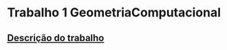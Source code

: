 # Trabalho 1 GeometriaComputacional
## [Descrição do trabalho](https://www.inf.ufpr.br/andre/Disciplinas/CI1338-INFO7061-2025-1/trabalho1.pdf)

